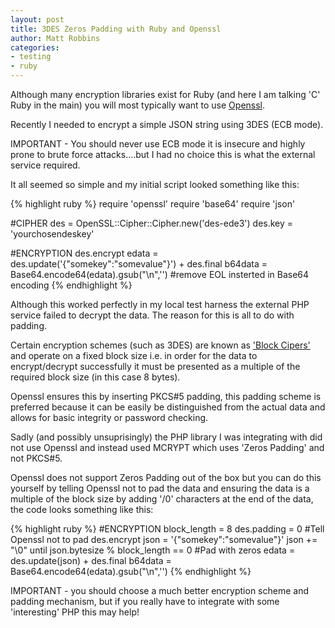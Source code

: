 ```yaml
---
layout: post
title: 3DES Zeros Padding with Ruby and Openssl
author: Matt Robbins 
categories:
- testing 
- ruby
---
```


Although many encryption libraries exist for Ruby (and here I am talking 'C' Ruby in the main) you will most typically want to use [Openssl](http://openssl.org).

Recently I needed to encrypt a simple JSON string using 3DES (ECB mode).  

IMPORTANT - You should never use ECB mode it is insecure and highly prone to brute force attacks....but I had no choice this is what the external service required.

It all seemed so simple and my initial script looked something like this:


{% highlight ruby %}
require 'openssl'
require 'base64'
require 'json'

#CIPHER
des = OpenSSL::Cipher::Cipher.new('des-ede3')
des.key = 'yourchosendeskey' 

#ENCRYPTION
des.encrypt
edata = des.update('{"somekey":"somevalue"}') + des.final
b64data = Base64.encode64(edata).gsub("\n",'') #remove EOL insterted in Base64 encoding
{% endhighlight %}

Although this worked perfectly in my local test harness the external PHP service failed to decrypt the data.  The reason for this is all to do with padding.

Certain encryption schemes (such as 3DES) are known as ['Block Cipers'](http://en.wikipedia.org/wiki/Block_cipher) and operate on a fixed block size i.e. in order for the data to encrypt/decrypt successfully it must be presented as a multiple of the required block size (in this case 8 bytes).

Openssl ensures this by inserting PKCS#5 padding, this padding scheme is preferred because it can be easily be distinguished from the actual data and allows for basic integrity or password checking.

Sadly (and possibly unsuprisingly) the PHP library I was integrating with did not use Openssl and instead used MCRYPT which uses 'Zeros Padding' and not PKCS#5.

Openssl does not support Zeros Padding out of the box but you can do this yourself by telling Openssl not to pad the data and ensuring the data is a multiple of the block size by adding '/0' characters at the end of the data, the code looks something like this:

{% highlight ruby %}
#ENCRYPTION
block_length = 8
des.padding = 0 #Tell Openssl not to pad
des.encrypt
json = '{"somekey":"somevalue"}'
json += "\0" until json.bytesize % block_length == 0 #Pad with zeros
edata = des.update(json) + des.final 
b64data = Base64.encode64(edata).gsub("\n",'')
{% endhighlight %}

IMPORTANT - you should choose a much better encryption scheme and padding mechanism, but if you really have to integrate with some 'interesting' PHP this may help!
